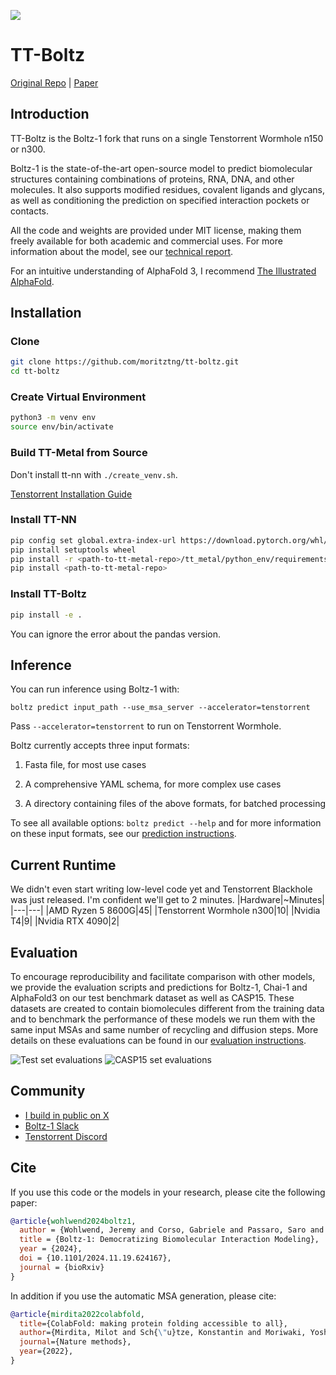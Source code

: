 
![](docs/boltz1_pred_figure.png)

# TT-Boltz
[Original Repo](https://github.com/jwohlwend/boltz) | [Paper](https://doi.org/10.1101/2024.11.19.624167)

## Introduction
TT-Boltz is the Boltz-1 fork that runs on a single Tenstorrent Wormhole n150 or n300.

Boltz-1 is the state-of-the-art open-source model to predict biomolecular structures containing combinations of proteins, RNA, DNA, and other molecules. It also supports modified residues, covalent ligands and glycans, as well as conditioning the prediction on specified interaction pockets or contacts. 

All the code and weights are provided under MIT license, making them freely available for both academic and commercial uses. For more information about the model, see our [technical report](https://doi.org/10.1101/2024.11.19.624167).

For an intuitive understanding of AlphaFold 3, I recommend [The Illustrated AlphaFold](https://elanapearl.github.io/blog/2024/the-illustrated-alphafold).

## Installation
### Clone
```bash
git clone https://github.com/moritztng/tt-boltz.git
cd tt-boltz
```
### Create Virtual Environment
```bash
python3 -m venv env
source env/bin/activate
```
### Build TT-Metal from Source
Don't install tt-nn with `./create_venv.sh`.

[Tenstorrent Installation Guide](https://github.com/tenstorrent/tt-metal/blob/main/INSTALLING.md)
### Install TT-NN
```bash
pip config set global.extra-index-url https://download.pytorch.org/whl/cpu
pip install setuptools wheel
pip install -r <path-to-tt-metal-repo>/tt_metal/python_env/requirements-dev.txt
pip install <path-to-tt-metal-repo>
```
### Install TT-Boltz
```bash
pip install -e .
```
You can ignore the error about the pandas version.
## Inference
You can run inference using Boltz-1 with:

```
boltz predict input_path --use_msa_server --accelerator=tenstorrent
```

Pass `--accelerator=tenstorrent` to run on Tenstorrent Wormhole.

Boltz currently accepts three input formats:

1. Fasta file, for most use cases

2. A comprehensive YAML schema, for more complex use cases

3. A directory containing files of the above formats, for batched processing

To see all available options: `boltz predict --help` and for more information on these input formats, see our [prediction instructions](docs/prediction.md).

## Current Runtime
We didn't even start writing low-level code yet and Tenstorrent Blackhole was just released. I'm confident we'll get to 2 minutes. 
|Hardware|~Minutes|
|---|---|
|AMD Ryzen 5 8600G|45|
|Tenstorrent Wormhole n300|10|
|Nvidia T4|9|
|Nvidia RTX 4090|2|

## Evaluation
To encourage reproducibility and facilitate comparison with other models, we provide the evaluation scripts and predictions for Boltz-1, Chai-1 and AlphaFold3 on our test benchmark dataset as well as CASP15. These datasets are created to contain biomolecules different from the training data and to benchmark the performance of these models we run them with the same input MSAs and same number  of recycling and diffusion steps. More details on these evaluations can be found in our [evaluation instructions](docs/evaluation.md).

![Test set evaluations](docs/plot_test.png)
![CASP15 set evaluations](docs/plot_casp.png)

## Community
- [I build in public on X](https://x.com/moritzthuening)
- [Boltz-1 Slack](https://join.slack.com/t/boltz-community/shared_invite/zt-2zj7e077b-D1R9S3JVOolhv_NaMELgjQ)
- [Tenstorrent Discord](https://discord.gg/tvhGzHQwaj)

## Cite
If you use this code or the models in your research, please cite the following paper:

```bibtex
@article{wohlwend2024boltz1,
  author = {Wohlwend, Jeremy and Corso, Gabriele and Passaro, Saro and Reveiz, Mateo and Leidal, Ken and Swiderski, Wojtek and Portnoi, Tally and Chinn, Itamar and Silterra, Jacob and Jaakkola, Tommi and Barzilay, Regina},
  title = {Boltz-1: Democratizing Biomolecular Interaction Modeling},
  year = {2024},
  doi = {10.1101/2024.11.19.624167},
  journal = {bioRxiv}
}
```

In addition if you use the automatic MSA generation, please cite:

```bibtex
@article{mirdita2022colabfold,
  title={ColabFold: making protein folding accessible to all},
  author={Mirdita, Milot and Sch{\"u}tze, Konstantin and Moriwaki, Yoshitaka and Heo, Lim and Ovchinnikov, Sergey and Steinegger, Martin},
  journal={Nature methods},
  year={2022},
}
```
